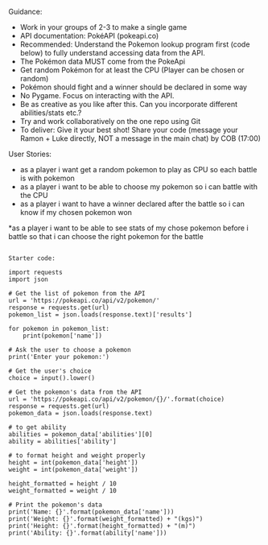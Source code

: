 Guidance:

* Work in your groups of 2-3 to make a single game
* API documentation: PokéAPI (pokeapi.co)
* Recommended: Understand the Pokemon lookup program first (code below) to fully understand accessing data from the API.
* The Pokémon data MUST come from the PokeApi
* Get random Pokémon for at least the CPU (Player can be chosen or random)
* Pokémon should fight and a winner should be declared in some way
* No Pygame. Focus on interacting with the API.
* Be as creative as you like after this. Can you incorporate different abilities/stats etc.?
* Try and work collaboratively on the one repo using Git
* To deliver: Give it your best shot! Share your code (message your Ramon + Luke directly, NOT a message in the main chat) by COB (17:00)

User Stories:
* as a player i want get a random pokemon to play as CPU so each battle is with pokemon
* as a player i want to be able to choose my pokemon so i can battle with the CPU
* as a player i want to have a winner declared after the battle so i can know if my chosen pokemon won

*as a player i want to be able to see stats of my chose pokemon before i battle so that i can choose the right pokemon for the battle
````

Starter code:

import requests
import json

# Get the list of pokemon from the API
url = 'https://pokeapi.co/api/v2/pokemon/'
response = requests.get(url)
pokemon_list = json.loads(response.text)['results']

for pokemon in pokemon_list:
    print(pokemon['name'])

# Ask the user to choose a pokemon
print('Enter your pokemon:')

# Get the user's choice
choice = input().lower()

# Get the pokemon's data from the API
url = 'https://pokeapi.co/api/v2/pokemon/{}/'.format(choice)
response = requests.get(url)
pokemon_data = json.loads(response.text)

# to get ability
abilities = pokemon_data['abilities'][0]
ability = abilities['ability']

# to format height and weight properly
height = int(pokemon_data['height'])
weight = int(pokemon_data['weight'])

height_formatted = height / 10
weight_formatted = weight / 10

# Print the pokemon's data
print('Name: {}'.format(pokemon_data['name']))
print('Weight: {}'.format(weight_formatted) + "(kgs)")
print('Height: {}'.format(height_formatted) + "(m)")
print('Ability: {}'.format(ability['name']))
````